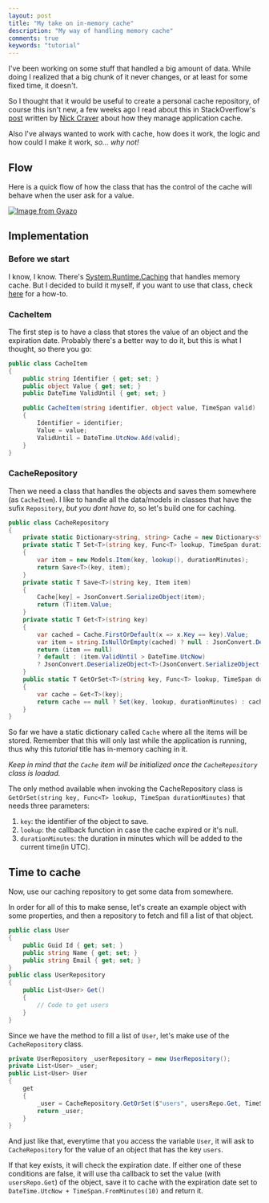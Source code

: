 ```yaml
---
layout: post
title: "My take on in-memory cache"
description: "My way of handling memory cache"
comments: true
keywords: "tutorial"
---
```


I've been working on some stuff that handled a big amount of data. While doing I realized that a big chunk of it never changes, or at least for some fixed time, it doesn't.

So I thought that it would be useful to create a personal cache repository, of course this isn't new, a few weeks ago I read about this in StackOverflow's [post](https://nickcraver.com/blog/2019/08/06/stack-overflow-how-we-do-app-caching/#in-memory--redis-cache) written by [Nick Craver](https://nickcraver.com/) about how they manage application cache.

Also I've always wanted to work with cache, how does it work, the logic and how could I make it work, *so... why not!*

## Flow

Here is a quick flow of how the class that has the control of the cache will behave when the user ask for a value.

[![Image from Gyazo](https://i.gyazo.com/830d5a91089c3344c8b406c66ea547b8.png)](https://gyazo.com/830d5a91089c3344c8b406c66ea547b8)

## Implementation

### Before we start

I know, I know. There's [System.Runtime.Caching](https://docs.microsoft.com/en-us/dotnet/api/system.runtime.caching.memorycache?view=netframework-4.8) that handles memory cache. But I decided to build it myself, if you want to use that class, check [here](https://stackoverflow.com/search?q=System.Runtime.Caching) for a how-to.

### CacheItem

The first step is to have a class that stores the value of an object and the expiration date. Probably there's a better way to do it, but this is what I thought, so there you go:

```csharp
public class CacheItem
{
    public string Identifier { get; set; }
    public object Value { get; set; }
    public DateTime ValidUntil { get; set; }

    public CacheItem(string identifier, object value, TimeSpan valid)
    {
        Identifier = identifier;
        Value = value;
        ValidUntil = DateTime.UtcNow.Add(valid);
    }
}
```

### CacheRepository

Then we need a class that handles the objects and saves them somewhere (as `CacheItem`). I like to handle all the data/models in classes that have the sufix `Repository`, *but you dont have to*, so let's build one for caching.

```csharp
public class CacheRepository
{
    private static Dictionary<string, string> Cache = new Dictionary<string, string>();
    private static T Set<T>(string key, Func<T> lookup, TimeSpan durationMinutes)
    {
        var item = new Models.Item(key, lookup(), durationMinutes);
        return Save<T>(key, item);
    }
    private static T Save<T>(string key, Item item)
    {
        Cache[key] = JsonConvert.SerializeObject(item);
        return (T)item.Value;
    }
    private static T Get<T>(string key)
    {
        var cached = Cache.FirstOrDefault(x => x.Key == key).Value;
        var item = string.IsNullOrEmpty(cached) ? null : JsonConvert.DeserializeObject<Item>(cached);
        return (item == null) 
        ? default : (item.ValidUntil > DateTime.UtcNow) 
        ? JsonConvert.DeserializeObject<T>(JsonConvert.SerializeObject(item.Value)) : default;
    }
    public static T GetOrSet<T>(string key, Func<T> lookup, TimeSpan durationMinutes)
    {
        var cache = Get<T>(key);
        return cache == null ? Set(key, lookup, durationMinutes) : cache;
    }
}
```

So far we have a static dictionary called `Cache` where all the items will be stored. Remember that this will only last while the application is running, thus why this *tutorial* title has in-memory caching in it.

*Keep in mind that the `Cache` item will be initialized once the `CacheRepository` class is loadad.*

The only method available when invoking the CacheRepository class is `GetOrSet(string key, Func<T> lookup, TimeSpan durationMinutes)` that needs three parameters:

1. `key`: the identifier of the object to save.
2. `lookup`: the callback function in case the cache expired or it's null.
3. `durationMinutes`: the duration in minutes which will be added to the current time(in UTC).

## Time to cache

Now, use our caching repository to get some data from somewhere. 

In order for all of this to make sense, let's create an example object with some properties, and then a repository to fetch and fill a list of that object.

```csharp
public class User 
{
    public Guid Id { get; set; }
    public string Name { get; set; }
    public string Email { get; set; }
}
public class UserRepository 
{
    public List<User> Get()
    {
        // Code to get users
    }
}
```

Since we have the method to fill a list of `User`, let's make use of the `CacheRepository` class.

```csharp
private UserRepository _userRepository = new UserRepository();
private List<User> _user;
public List<User> User
{
    get
    {
        _user = CacheRepository.GetOrSet($"users", usersRepo.Get, TimeSpan.FromMinutes(10));
        return _user;
    }
}
```

And just like that, everytime that you access the variable `User`, it will ask to `CacheRepository` for the value of an object that has the key `users`.

If that key exists, it will check the expiration date. If either one of these conditions are false, it will use tha callback to set the value (with `usersRepo.Get`) of the object, save it to cache with the expiration date set to `DateTime.UtcNow + TimeSpan.FromMinutes(10)` and return it.

